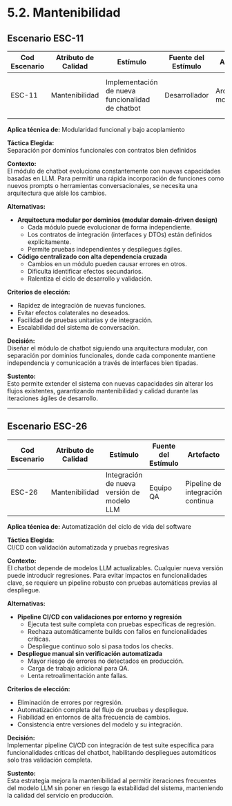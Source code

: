 # 5.2. Mantenibilidad

## Escenario ESC-11

| Cod Escenario | Atributo de Calidad | Estímulo                                | Fuente del Estímulo | Artefacto          | Entorno    | Respuesta                             | Medida de Respuesta                |
| ------------- | ------------------- | --------------------------------------- | ------------------- | ------------------ | ---------- | ------------------------------------- | ---------------------------------- |
| ESC-11        | Mantenibilidad      | Implementación de nueva funcionalidad de chatbot | Desarrollador        | Arquitectura modular | Desarrollo | Integración sin afectar módulos existentes | <2 días integración + 0 breaking changes |

**Aplica técnica de:** Modularidad funcional y bajo acoplamiento

**Táctica Elegida:**  
Separación por dominios funcionales con contratos bien definidos

**Contexto:**  
El módulo de chatbot evoluciona constantemente con nuevas capacidades basadas en LLM. Para permitir una rápida incorporación de funciones como nuevos prompts o herramientas conversacionales, se necesita una arquitectura que aísle los cambios.

**Alternativas:**

- **Arquitectura modular por dominios (modular domain-driven design)**
  - Cada módulo puede evolucionar de forma independiente.
  - Los contratos de integración (interfaces y DTOs) están definidos explícitamente.
  - Permite pruebas independientes y despliegues ágiles.
- **Código centralizado con alta dependencia cruzada**
  - Cambios en un módulo pueden causar errores en otros.
  - Dificulta identificar efectos secundarios.
  - Ralentiza el ciclo de desarrollo y validación.

**Criterios de elección:**

- Rapidez de integración de nuevas funciones.
- Evitar efectos colaterales no deseados.
- Facilidad de pruebas unitarias y de integración.
- Escalabilidad del sistema de conversación.

**Decisión:**  
Diseñar el módulo de chatbot siguiendo una arquitectura modular, con separación por dominios funcionales, donde cada componente mantiene independencia y comunicación a través de interfaces bien tipadas.

**Sustento:**  
Esto permite extender el sistema con nuevas capacidades sin alterar los flujos existentes, garantizando mantenibilidad y calidad durante las iteraciones ágiles de desarrollo.

---

## Escenario ESC-26

| Cod Escenario | Atributo de Calidad | Estímulo                          | Fuente del Estímulo | Artefacto                   | Entorno    | Respuesta                                | Medida de Respuesta               |
| ------------- | ------------------- | --------------------------------- | ------------------- | --------------------------- | ---------- | ---------------------------------------- | --------------------------------- |
| ESC-26        | Mantenibilidad      | Integración de nueva versión de modelo LLM | Equipo QA            | Pipeline de integración continua | Desarrollo | Deployment automático tras pasar test suite | 0 regresiones en funcionalidad core |

**Aplica técnica de:** Automatización del ciclo de vida del software

**Táctica Elegida:**  
CI/CD con validación automatizada y pruebas regresivas

**Contexto:**  
El chatbot depende de modelos LLM actualizables. Cualquier nueva versión puede introducir regresiones. Para evitar impactos en funcionalidades clave, se requiere un pipeline robusto con pruebas automáticas previas al despliegue.

**Alternativas:**

- **Pipeline CI/CD con validaciones por entorno y regresión**
  - Ejecuta test suite completa con pruebas específicas de regresión.
  - Rechaza automáticamente builds con fallos en funcionalidades críticas.
  - Despliegue continuo solo si pasa todos los checks.
- **Despliegue manual sin verificación automatizada**
  - Mayor riesgo de errores no detectados en producción.
  - Carga de trabajo adicional para QA.
  - Lenta retroalimentación ante fallas.

**Criterios de elección:**

- Eliminación de errores por regresión.  
- Automatización completa del flujo de pruebas y despliegue.  
- Fiabilidad en entornos de alta frecuencia de cambios.  
- Consistencia entre versiones del modelo y su integración.

**Decisión:**  
Implementar pipeline CI/CD con integración de test suite específica para funcionalidades críticas del chatbot, habilitando despliegues automáticos solo tras validación completa.

**Sustento:**  
Esta estrategia mejora la mantenibilidad al permitir iteraciones frecuentes del modelo LLM sin poner en riesgo la estabilidad del sistema, manteniendo la calidad del servicio en producción.
